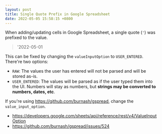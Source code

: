 ```yaml
---
layout: post
title: Single Quote Prefix in Google Spreadsheet
date: 2022-05-05 15:58:15 +0800
---
```


When adding/updating cells in Google Spreadsheet, a single quote (`'`) was prefixed to the value.

> '2022-05-01

This can be fixed by changing the `valueInputOption` to `USER_ENTERED`. There're two options:

- `RAW`: The values the user has entered will not be parsed and will be stored as-is.
- `USER_ENTERED`: The values will be parsed as if the user typed them into the UI. Numbers will stay as numbers, but **strings may be converted to numbers, dates, etc**.

If you're using <https://github.com/burnash/gspread>, change the `value_input_option`.

- <https://developers.google.com/sheets/api/reference/rest/v4/ValueInputOption>
- <https://github.com/burnash/gspread/issues/524>
